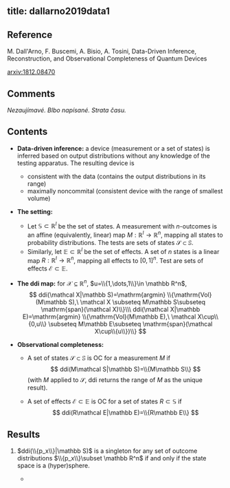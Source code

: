 title: dallarno2019data1
---

## Reference

M. Dall'Arno, F. Buscemi, A. Bisio, A. Tosini, Data-Driven Inference, Reconstruction, and Observational Completeness of Quantum Devices


[arxiv:1812.08470](https://arxiv.org/abs/1812.08470)

## Comments

*Nezaujímavé. Blbo napísané. Strata času.*

## Contents

* **Data-driven inference:** a device (measurement or a set of states) is inferred based on output distributions without any
  knowledge of the testing apparatus. The resulting device is
     * consistent with the data (contains the output distributions in its range)
     * maximally noncommital (consistent device with the range of smallest volume)

* **The setting:**
     * Let $\mathbb S\subset \mathbb R^l$ be the set of states. A measurement with $n$-outcomes is an affine (equivalently, linear)  map $M: \mathbb R^l\to \mathbb R^n$, mapping all states to probability distributions. The tests are sets of states $\mathcal S\subset \mathbb S$.
     * Similarly, let $\mathbb E\subset \mathbb R^l$ be the set of effects. A set of $n$ states is a linear map $R:\mathbb R^l\to
  \mathbb R^n$, mapping all effects to $[0,1]^n$. Test are sets of effects $\mathcal E\subset\mathbb E$.
* **The ddi map:** for $\mathcal X\subseteq \mathbb R^n$, $u=\\{1,\dots,1\\}\in \mathbb R^n$,
$$
ddi(\mathcal X|\mathbb S)=\mathrm{argmin} \\{\mathrm{Vol}(M\mathbb S),\ \mathcal X \subseteq M\mathbb S\subseteq
\mathrm{span}(\mathcal X)\\}\\\
ddi(\mathcal X|\mathbb E)=\mathrm{argmin} \\{\mathrm{Vol}(M\mathbb E),\ \mathcal X\cup\\{0,u\\} \subseteq M\mathbb E\subseteq
\mathrm{span}(\mathcal X\cup\\{u\\})\\}
$$

* **Observational completeness:** 
     * A set of states $\mathcal S\subset \mathbb S$ is OC for a measurement $M$ if
$$
ddi(M\mathcal S|\mathbb S)=\\{M\mathbb S\\}
$$
(with $M$ applied to $\mathcal S$, ddi returns the range of $M$ as the unique result). 

     * A set of effects $\mathcal E\subset \mathbb E$ is OC for a set of states $R\subset \mathbb S$ if
$$
ddi(R\mathcal E|\mathbb E)=\\{R\mathbb E\\}
$$

## Results

1. $ddi(\\{p_x\\}|\mathbb S)$ is a singleton for any set of outcome distributions $\\{p_x\\}\subset \mathbb R^n$ if and only if the state space is
   a (hyper)sphere. 

     *  

